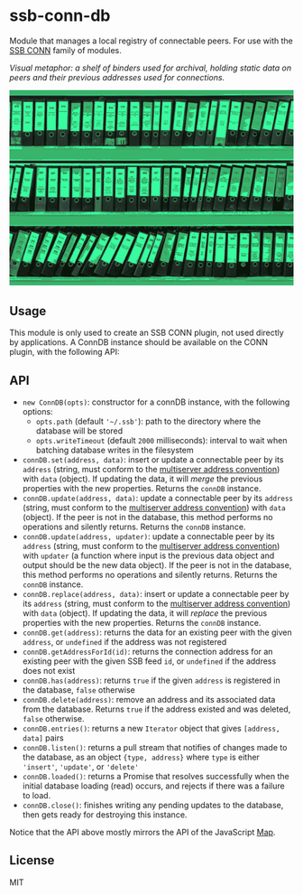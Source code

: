 # ssb-conn-db

Module that manages a local registry of connectable peers. For use with the [SSB CONN](https://github.com/staltz/ssb-conn) family of modules.

*Visual metaphor: a shelf of binders used for archival, holding static data on peers
and their previous addresses used for connections.*

![db.png](./db.png)

## Usage

This module is only used to create an SSB CONN plugin, not used directly by applications. A ConnDB instance should be available on the CONN plugin, with the following API:

## API

* `new ConnDB(opts)`: constructor for a connDB instance, with the following options:
  - `opts.path` (default `'~/.ssb'`): path to the directory where the database will be stored
  - `opts.writeTimeout` (default `2000` milliseconds): interval to wait when batching database writes in the filesystem
* `connDB.set(address, data)`: insert or update a connectable peer by its `address` (string, must conform to the [multiserver address convention](https://github.com/dominictarr/multiserver-address)) with `data` (object). If updating the data, it will *merge* the previous properties with the new properties. Returns the `connDB` instance.
* `connDB.update(address, data)`: update a connectable peer by its `address` (string, must conform to the [multiserver address convention](https://github.com/dominictarr/multiserver-address)) with `data` (object). If the peer is not in the database, this method performs no operations and silently returns. Returns the `connDB` instance.
* `connDB.update(address, updater)`: update a connectable peer by its `address` (string, must conform to the [multiserver address convention](https://github.com/dominictarr/multiserver-address)) with `updater` (a function where input is the previous data object and output should be the new data object). If the peer is not in the database, this method performs no operations and silently returns. Returns the `connDB` instance.
* `connDB.replace(address, data)`: insert or update a connectable peer by its `address` (string, must conform to the [multiserver address convention](https://github.com/dominictarr/multiserver-address)) with `data` (object). If updating the data, it will *replace* the previous properties with the new properties. Returns the `connDB` instance.
* `connDB.get(address)`: returns the data for an existing peer with the given `address`, or `undefined` if the address was not registered
* `connDB.getAddressForId(id)`: returns the connection address for an existing peer with the given SSB feed `id`, or `undefined` if the address does not exist
* `connDB.has(address)`: returns `true` if the given `address` is registered in the database, `false` otherwise
* `connDB.delete(address)`: remove an address and its associated data from the database. Returns `true` if the address existed and was deleted, `false` otherwise.
* `connDB.entries()`: returns a new `Iterator` object that gives `[address, data]` pairs
* `connDB.listen()`: returns a pull stream that notifies of changes made to the database, as an object `{type, address}` where `type` is either `'insert'`, `'update'`, or `'delete'`
* `connDB.loaded()`: returns a Promise that resolves successfully when the initial database loading (read) occurs, and rejects if there was a failure to load.
* `connDB.close()`: finishes writing any pending updates to the database, then gets ready for destroying this instance.

Notice that the API above mostly mirrors the API of the JavaScript [Map](https://developer.mozilla.org/en-US/docs/Web/JavaScript/Reference/Global_Objects/Map).

## License

MIT
